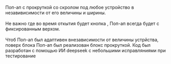 Поп-ап с прокруткой со скролом под любое устройство в незавивисимости от его величины и ширины. </br>
</br>
Не важно где во время откытия будет кнопка , Поп-ап всегда будет с фиксированным верхом.</br>
</br>
Чтоб Поп-ап был адаптивен внезависимости от величины устрйства, поверх блока  Поп-ап был реализован блокс прокруткой. Код был разработан с помощью ИИ deepseek с небольшими исправляниями при тестирование 
